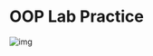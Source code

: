 # OOP Lab Practice
![img](https://cdn.discordapp.com/attachments/343391876058972160/690189779161186326/Screenshot_20200222_020936.jpg)